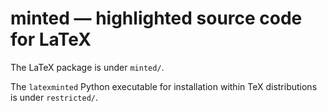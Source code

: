 # minted — highlighted source code for LaTeX


The LaTeX package is under `minted/`.

The `latexminted` Python executable for installation within TeX distributions
is under `restricted/`.
